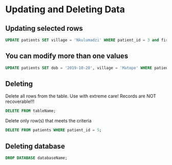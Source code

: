 # Updating and Deleting Data

## Updating selected rows
```sql
UPDATE patients SET village = 'Nkulumadzi' WHERE patient_id = 3 and first_name = 'Janet' ;
```

## You can modify more than one values
```sql
UPDATE patients SET dob = '2019-10-20', village = 'Matope' WHERE patient_id = 4;
```

## Deleting 
Delete all rows from the table. Use with extreme care! Records are NOT recoverable!!!

```sql
DELETE FROM tableName;
```

Delete only row(s) that meets the criteria
```sql
DELETE FROM patients WHERE patient_id = 5;
```

## Deleting database
```sql
DROP DATABASE databaseName;
```

